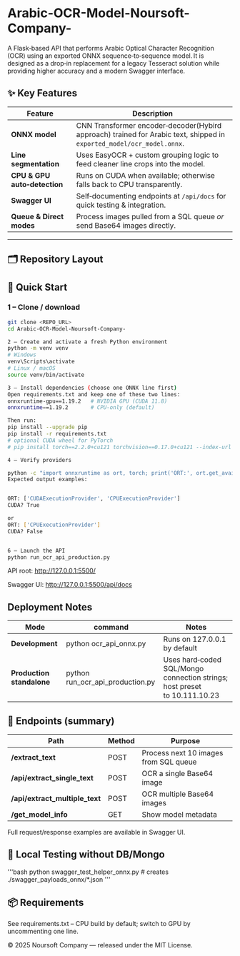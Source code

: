 # Arabic-OCR-Model-Noursoft-Company-
A Flask‑based API that performs Arabic Optical Character Recognition (OCR) using an exported ONNX sequence‑to‑sequence model. It is designed as a drop‑in replacement for a legacy Tesseract solution while providing higher accuracy and a modern Swagger interface.

## ✨ Key Features

| Feature | Description |
|---------|-------------|
| **ONNX model** | CNN Transformer encoder‑decoder(Hybird approach) trained for Arabic text, shipped in `exported_model/ocr_model.onnx`. |
| **Line segmentation** | Uses EasyOCR + custom grouping logic to feed cleaner line crops into the model. |
| **CPU & GPU auto‑detection** | Runs on CUDA when available; otherwise falls back to CPU transparently. |
| **Swagger UI** | Self‑documenting endpoints at `/api/docs` for quick testing & integration. |
| **Queue & Direct modes** | Process images pulled from a SQL queue *or* send Base64 images directly. |

---

## 🗂 Repository Layout


## 🚀 Quick Start

### 1 – Clone / download
```bash
git clone <REPO_URL>
cd Arabic-OCR-Model-Noursoft-Company-
 ```
```bash
2 – Create and activate a fresh Python environment
python -m venv venv
# Windows
venv\Scripts\activate
# Linux / macOS
source venv/bin/activate
```

```bash
3 – Install dependencies (choose one ONNX line first)
Open requirements.txt and keep one of these two lines:
onnxruntime-gpu==1.19.2   # NVIDIA GPU (CUDA 11.8)
onnxruntime==1.19.2       # CPU‑only (default)
```
```bash
Then run:
pip install --upgrade pip
pip install -r requirements.txt
# optional CUDA wheel for PyTorch
# pip install torch==2.2.0+cu121 torchvision==0.17.0+cu121 --index-url https://download.pytorch.org/whl/cu121
```
```bash
4 – Verify providers

python -c "import onnxruntime as ort, torch; print('ORT:', ort.get_available_providers()); print('CUDA?', torch.cuda.is_available())"
Expected output examples:


ORT: ['CUDAExecutionProvider', 'CPUExecutionProvider']
CUDA? True

or
ORT: ['CPUExecutionProvider']
CUDA? False
```
```bash

6 – Launch the API
python run_ocr_api_production.py
```


 API root: http://127.0.0.1:5500/

Swagger UI: http://127.0.0.1:5500/api/docs



## Deployment Notes

| Mode | command | Notes|
|---------|-------------|----------------|
| **Development** | python ocr_api_onnx.py | Runs on 127.0.0.1 by default |
| **Production standalone**| python run_ocr_api_production.py | Uses hard‑coded SQL/Mongo connection strings; host preset to 10.111.10.23|


## 📑 Endpoints (summary)

|Path |Method |Purpose|
|--------|-----------|--------------------|
|**/extract_text**| POST| Process next 10 images from SQL queue |
|**/api/extract_single_text** |POST |OCR a single Base64 image|
|**/api/extract_multiple_text** |POST | OCR multiple Base64 images|
|**/get_model_info** |GET |Show model metadata |


Full request/response examples are available in Swagger UI.

## 🧪 Local Testing without DB/Mongo

'''bash
python swagger_test_helper_onnx.py   # creates ./swagger_payloads_onnx/*.json
'''

## 📦 Requirements

See requirements.txt – CPU build by default; switch to GPU by uncommenting one line.


© 2025 Noursoft Company — released under the MIT License.


